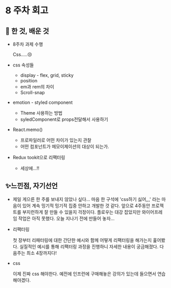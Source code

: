 

# 8 주차 회고 

## 📕 한 것, 배운 것 

* 8주차 과제 수행 

  Css.....😒

* css 속성들 

  * display - flex, grid, sticky
  * position 
  * em과 rem의 차이 
  * Scroll-snap 

* emotion - styled component 

  * Theme 사용하는 방법 
  * syledComponent로 props전달해서 사용하기 

* React.memo()

  * 프로파일러로 어떤 차이가 있는지 관찰 
  * 어떤 컴포넌트가 메모이제이션의 대상이 되는가.

* Redux tookit으로 리팩터링 

  * 세상에...!!

## ✨느낀점, 자기선언 

* 제일 게으른 한 주를 보내지 않았나 싶다... 마음 한 구석에 'css하기 싫어,,,' 라는 마음이 있어 계속 밍기적 밍기적 집중 안하고 개발한 것 같다. 앞으로 4주동안 프로젝트를 부지런하게 잘 만들 수 있을지 걱정이다. 플로우는 대강 잡았지만 와이어프레임 작업은 아직 못했다. 오늘 지나기 전에 만들어 놓자...

* 리팩터링

  첫 장부터 리패터링에 대한 간단한 예시와 함께 어떻게 리팩터링을 해가는지 훑어봤다. 실질적인 예시를 통해 리팩터링 과정을 진행하니 자세한 내용이 궁금해졌다. 다음주는 최소 4장까지다!

* css

  이제 진짜 css 해야한다. 예전에 인프런에 구매해놓은 강의가 있는데 들으면서 연습해야겠다.

